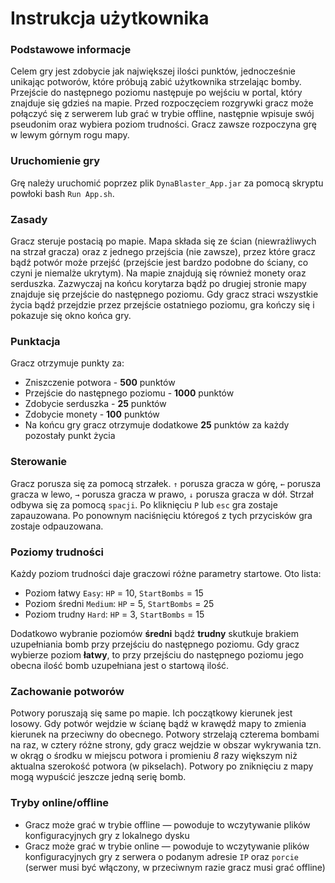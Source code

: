 # Instrukcja użytkownika
### Podstawowe informacje
Celem gry jest zdobycie jak największej ilości punktów, jednocześnie unikając potworów, które próbują zabić użytkownika
strzelając bomby. Przejście do następnego poziomu następuje po wejściu w portal, który znajduje się gdzieś na mapie.
Przed rozpoczęciem rozgrywki gracz może połączyć się z serwerem lub grać w trybie offline, następnie wpisuje swój 
pseudonim oraz wybiera poziom trudności. Gracz zawsze rozpoczyna grę w lewym górnym rogu mapy.
### Uruchomienie gry
Grę należy uruchomić poprzez plik `DynaBlaster_App.jar` za pomocą skryptu powłoki bash `Run App.sh`.

### Zasady
Gracz steruje postacią po mapie. Mapa składa się ze ścian (niewrażliwych na strzał gracza) oraz z jednego przejścia (nie 
zawsze), przez które gracz bądź potwór może przejść (przejście jest bardzo podobne do ściany, co czyni je niemalże ukrytym). 
Na mapie znajdują się również monety oraz serduszka. Zazwyczaj na końcu korytarza bądź po drugiej stronie mapy znajduje się 
przejście do następnego poziomu. Gdy gracz straci wszystkie życia bądź przejdzie przez przejście ostatniego poziomu, gra 
kończy się i pokazuje się okno końca gry.

### Punktacja
Gracz otrzymuje punkty za:
* Zniszczenie potwora - **500** punktów
* Przejście do następnego poziomu - **1000** punktów
* Zdobycie serduszka - **25** punktów
* Zdobycie monety - **100** punktów
* Na końcu gry gracz otrzymuje dodatkowe **25** punktów za każdy pozostały punkt życia

### Sterowanie
Gracz porusza się za pomocą strzałek. `↑` porusza gracza w górę, `←` porusza gracza w lewo, `→` porusza gracza w prawo, 
`↓` porusza gracza w dół. Strzał odbywa się za pomocą `spacji`. Po kliknięciu `P` lub `esc` gra zostaje zapauzowana. 
Po ponownym naciśnięciu któregoś z tych przycisków gra zostaje odpauzowana.

### Poziomy trudności
Każdy poziom trudności daje graczowi różne parametry startowe. Oto lista:
* Poziom łatwy `Easy`: `HP` = 10, `StartBombs` = 15
* Poziom średni `Medium`: `HP` = 5, `StartBombs` = 25
* Poziom trudny `Hard`: `HP` = 3, `StartBombs` = 15

Dodatkowo wybranie poziomów **średni** bądź **trudny** skutkuje brakiem uzupełniania bomb przy przejściu do następnego
poziomu. Gdy gracz wybierze poziom **łatwy**, to przy przejściu do następnego poziomu jego obecna ilość bomb 
uzupełniana jest o startową ilość.

### Zachowanie potworów
Potwory poruszają się same po mapie. Ich początkowy kierunek jest losowy. Gdy potwór wejdzie w ścianę bądź w krawędź mapy
to zmienia kierunek na przeciwny do obecnego. Potwory strzelają czterema bombami na raz, w cztery różne strony, gdy gracz
wejdzie w obszar wykrywania tzn. w okrąg o środku w miejscu potwora i promieniu *8* razy większym niż aktualna szerokość 
potwora (w pikselach). Potwory po zniknięciu z mapy mogą wypuścić jeszcze jedną serię bomb.

### Tryby online/offline
* Gracz może grać w trybie offline — powoduje to wczytywanie plików konfiguracyjnych gry z lokalnego dysku
* Gracz może grać w trybie online — powoduje to wczytywanie plików konfiguracyjnych gry z serwera o podanym adresie `IP` oraz 
`porcie` (serwer musi być włączony, w przeciwnym razie gracz musi grać offline)